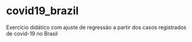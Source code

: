 # covid19_brazil
Exercício didático com ajuste de regressão a partir dos casos registrados de covid-19 no Brasil
